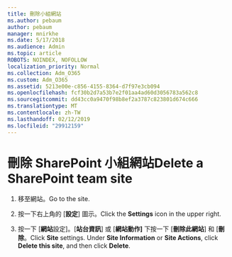 ```yaml
---
title: 刪除小組網站
ms.author: pebaum
author: pebaum
manager: mnirkhe
ms.date: 5/17/2018
ms.audience: Admin
ms.topic: article
ROBOTS: NOINDEX, NOFOLLOW
localization_priority: Normal
ms.collection: Adm_O365
ms.custom: Adm_O365
ms.assetid: 5213e00e-c856-4155-8364-d7f97e3cb094
ms.openlocfilehash: fcf30b2d7a53b7e2f01aa4ad60d3056783a562c8
ms.sourcegitcommit: dd43cc0a9470f98b8ef2a3787c823801d674c666
ms.translationtype: MT
ms.contentlocale: zh-TW
ms.lasthandoff: 02/12/2019
ms.locfileid: "29912159"
---
```

# <a name="delete-a-sharepoint-team-site"></a><span data-ttu-id="16af1-102">刪除 SharePoint 小組網站</span><span class="sxs-lookup"><span data-stu-id="16af1-102">Delete a SharePoint team site</span></span>

1. <span data-ttu-id="16af1-103">移至網站。</span><span class="sxs-lookup"><span data-stu-id="16af1-103">Go to the site.</span></span>
    
2. <span data-ttu-id="16af1-104">按一下右上角的 [**設定**] 圖示。</span><span class="sxs-lookup"><span data-stu-id="16af1-104">Click the **Settings** icon in the upper right.</span></span> 
    
3. <span data-ttu-id="16af1-p101">按一下 [**網站**設定]。[**站台資訊**] 或 [**網站動作]** 下按一下 [**刪除此網站**] 和 [**刪除**。</span><span class="sxs-lookup"><span data-stu-id="16af1-p101">Click **Site** settings. Under **Site Information** or **Site Actions**, click **Delete this site**, and then click **Delete**.</span></span>
    

